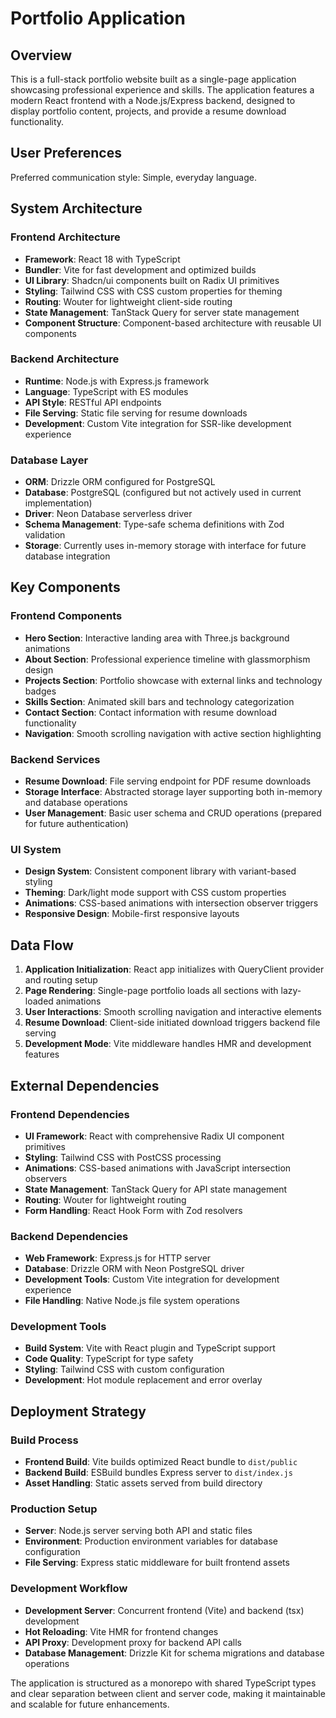 # Portfolio Application

## Overview

This is a full-stack portfolio website built as a single-page application showcasing professional experience and skills. The application features a modern React frontend with a Node.js/Express backend, designed to display portfolio content, projects, and provide a resume download functionality.

## User Preferences

Preferred communication style: Simple, everyday language.

## System Architecture

### Frontend Architecture
- **Framework**: React 18 with TypeScript
- **Bundler**: Vite for fast development and optimized builds
- **UI Library**: Shadcn/ui components built on Radix UI primitives
- **Styling**: Tailwind CSS with CSS custom properties for theming
- **Routing**: Wouter for lightweight client-side routing
- **State Management**: TanStack Query for server state management
- **Component Structure**: Component-based architecture with reusable UI components

### Backend Architecture
- **Runtime**: Node.js with Express.js framework
- **Language**: TypeScript with ES modules
- **API Style**: RESTful API endpoints
- **File Serving**: Static file serving for resume downloads
- **Development**: Custom Vite integration for SSR-like development experience

### Database Layer
- **ORM**: Drizzle ORM configured for PostgreSQL
- **Database**: PostgreSQL (configured but not actively used in current implementation)
- **Driver**: Neon Database serverless driver
- **Schema Management**: Type-safe schema definitions with Zod validation
- **Storage**: Currently uses in-memory storage with interface for future database integration

## Key Components

### Frontend Components
- **Hero Section**: Interactive landing area with Three.js background animations
- **About Section**: Professional experience timeline with glassmorphism design
- **Projects Section**: Portfolio showcase with external links and technology badges
- **Skills Section**: Animated skill bars and technology categorization
- **Contact Section**: Contact information with resume download functionality
- **Navigation**: Smooth scrolling navigation with active section highlighting

### Backend Services
- **Resume Download**: File serving endpoint for PDF resume downloads
- **Storage Interface**: Abstracted storage layer supporting both in-memory and database operations
- **User Management**: Basic user schema and CRUD operations (prepared for future authentication)

### UI System
- **Design System**: Consistent component library with variant-based styling
- **Theming**: Dark/light mode support with CSS custom properties
- **Animations**: CSS-based animations with intersection observer triggers
- **Responsive Design**: Mobile-first responsive layouts

## Data Flow

1. **Application Initialization**: React app initializes with QueryClient provider and routing setup
2. **Page Rendering**: Single-page portfolio loads all sections with lazy-loaded animations
3. **User Interactions**: Smooth scrolling navigation and interactive elements
4. **Resume Download**: Client-side initiated download triggers backend file serving
5. **Development Mode**: Vite middleware handles HMR and development features

## External Dependencies

### Frontend Dependencies
- **UI Framework**: React with comprehensive Radix UI component primitives
- **Styling**: Tailwind CSS with PostCSS processing
- **Animations**: CSS-based animations with JavaScript intersection observers
- **State Management**: TanStack Query for API state management
- **Routing**: Wouter for lightweight routing
- **Form Handling**: React Hook Form with Zod resolvers

### Backend Dependencies
- **Web Framework**: Express.js for HTTP server
- **Database**: Drizzle ORM with Neon PostgreSQL driver
- **Development Tools**: Custom Vite integration for development experience
- **File Handling**: Native Node.js file system operations

### Development Tools
- **Build System**: Vite with React plugin and TypeScript support
- **Code Quality**: TypeScript for type safety
- **Styling**: Tailwind CSS with custom configuration
- **Development**: Hot module replacement and error overlay

## Deployment Strategy

### Build Process
- **Frontend Build**: Vite builds optimized React bundle to `dist/public`
- **Backend Build**: ESBuild bundles Express server to `dist/index.js`
- **Asset Handling**: Static assets served from build directory

### Production Setup
- **Server**: Node.js server serving both API and static files
- **Environment**: Production environment variables for database configuration
- **File Serving**: Express static middleware for built frontend assets

### Development Workflow
- **Development Server**: Concurrent frontend (Vite) and backend (tsx) development
- **Hot Reloading**: Vite HMR for frontend changes
- **API Proxy**: Development proxy for backend API calls
- **Database Management**: Drizzle Kit for schema migrations and database operations

The application is structured as a monorepo with shared TypeScript types and clear separation between client and server code, making it maintainable and scalable for future enhancements.